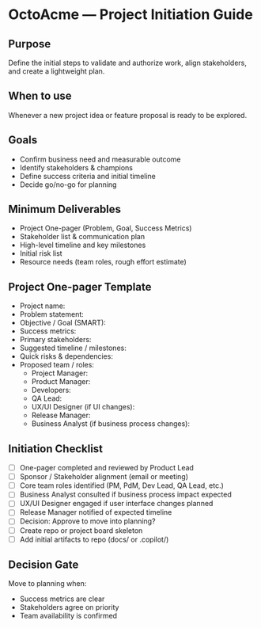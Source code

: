 # OctoAcme — Project Initiation Guide

## Purpose
Define the initial steps to validate and authorize work, align stakeholders, and create a lightweight plan.

## When to use
Whenever a new project idea or feature proposal is ready to be explored.

## Goals
- Confirm business need and measurable outcome
- Identify stakeholders & champions
- Define success criteria and initial timeline
- Decide go/no-go for planning

## Minimum Deliverables
- Project One-pager (Problem, Goal, Success Metrics)
- Stakeholder list & communication plan
- High-level timeline and key milestones
- Initial risk list
- Resource needs (team roles, rough effort estimate)

## Project One-pager Template
- Project name:
- Problem statement:
- Objective / Goal (SMART):
- Success metrics:
- Primary stakeholders:
- Suggested timeline / milestones:
- Quick risks & dependencies:
- Proposed team / roles:
  - Project Manager:
  - Product Manager:
  - Developers:
  - QA Lead:
  - UX/UI Designer (if UI changes):
  - Release Manager:
  - Business Analyst (if business process changes):

## Initiation Checklist
- [ ] One-pager completed and reviewed by Product Lead
- [ ] Sponsor / Stakeholder alignment (email or meeting)
- [ ] Core team roles identified (PM, PdM, Dev Lead, QA Lead, etc.)
- [ ] Business Analyst consulted if business process impact expected
- [ ] UX/UI Designer engaged if user interface changes planned
- [ ] Release Manager notified of expected timeline
- [ ] Decision: Approve to move into planning?
- [ ] Create repo or project board skeleton
- [ ] Add initial artifacts to repo (docs/ or .copilot/)

## Decision Gate
Move to planning when:
- Success metrics are clear
- Stakeholders agree on priority
- Team availability is confirmed
